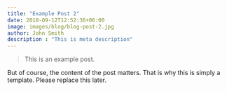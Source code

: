 ```yaml
---
title: "Example Post 2"
date: 2018-09-12T12:52:36+06:00
image: images/blog/blog-post-2.jpg
author: John Smith
description : "This is meta description"
---
```


> This is an example post.

But of course, the content of the post matters. That is why this is simply a template. Please replace this later.
